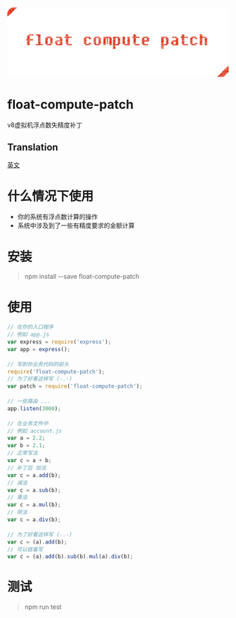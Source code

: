 # ﻿![float-compute-patch](static/logo.png)

# float-compute-patch
v8虚拟机浮点数失精度补丁

## Translation
[英文](README.md)

# 什么情况下使用
- 你的系统有浮点数计算的操作
- 系统中涉及到了一些有精度要求的金额计算

# 安装
> npm install --save float-compute-patch

# 使用
```javascript
// 在你的入口程序
// 例如 app.js
var express = require('express');
var app = express();

// 写到你业务代码的前头
require('float-compute-patch');
// 为了好看这样写 (-.-)
var patch = require('float-compute-patch');

// 一些路由 ...
app.listen(3000);

// 在业务文件中
// 例如 account.js
var a = 2.2;
var b = 2.1;
// 正常写法
var c = a + b;
// 补丁后 加法
var c = a.add(b);
// 减法
var c = a.sub(b);
// 乘法
var c = a.mul(b);
// 除法
var c = a.div(b);

// 为了好看这样写 (-.-)
var c = (a).add(b);
// 可以链着写
var c = (a).add(b).sub(b).mul(a).div(b);
```

# 测试
> npm run test
